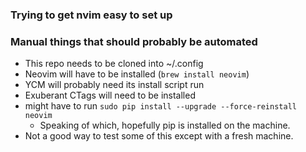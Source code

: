### Trying to get nvim easy to set up

### Manual things that should probably be automated
- This repo needs to be cloned into ~/.config
- Neovim will have to be installed (`brew install neovim`)
- YCM will probably need its install script run
- Exuberant CTags will need to be installed
- might have to run `sudo pip install --upgrade --force-reinstall neovim`
    - Speaking of which, hopefully pip is installed on the machine.
- Not a good way to test some of this except with a fresh machine.
